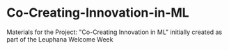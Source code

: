 # Co-Creating-Innovation-in-ML
Materials for the Project: "Co-Creating Innovation in ML" initially created as part of the Leuphana Welcome Week
